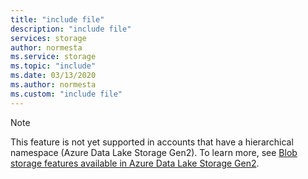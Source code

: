 ```yaml
---
title: "include file"
description: "include file"
services: storage
author: normesta
ms.service: storage
ms.topic: "include"
ms.date: 03/13/2020
ms.author: normesta
ms.custom: "include file"
---
```


> [!NOTE]
> This feature is not yet supported in accounts that have a hierarchical namespace (Azure Data Lake Storage Gen2). To learn more, see [Blob storage features available in Azure Data Lake Storage Gen2](../articles/storage/blobs/data-lake-storage-supported-blob-storage-features.md).